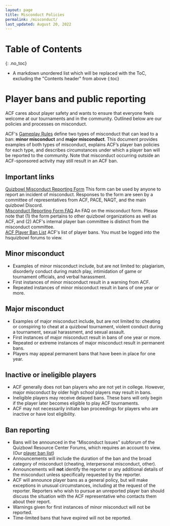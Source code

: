 ```yaml
---
layout: page
title: Misconduct Policies
permalink: /misconduct/
last_updated: August 20, 2022
---
```


# Table of Contents
{: .no_toc}
* A markdown unordered list which will be replaced with the ToC, excluding the "Contents header" from above
{:toc}

# Player bans and public reporting
ACF cares about player safety and wants to ensure that everyone feels welcome at our tournaments and in the community. Outlined below are our policies and processes on misconduct.

ACF's [Gameplay Rules](/gameplay-rules/#i-ethics-and-conduct) define two types of misconduct that can lead to a ban: **minor misconduct** and **major misconduct**. This document provides examples of both types of misconduct, explains ACF’s player ban policies for each type, and describes circumstances under which a player ban will be reported to the community. Note that misconduct occurring outside an ACF-sponsored activity may still result in an ACF ban.

## Important links
<div class="important-link">
<a href="https://tinyurl.com/qbmisconduct">Quizbowl Misconduct Reporting Form</a>
This form can be used by anyone to report an incident of misconduct. Responses to the form are seen by a committee of representatives from ACF, PACE, NAQT, and the main quizbowl Discord.
</div>

<div class="important-link">
<a href="https://qbmisconduct.com/">Misconduct Reporting Form FAQ</a>
An FAQ on the misconduct form. Please note that (1) the form pertains to other quizbowl organizations as well as ACF, and (2) ACF's internal player ban committee is distinct from the misconduct committee.
</div>

<div class="important-link">
<a href="https://hsquizbowl.org/forums/viewtopic.php?p=389808">ACF Player Ban List</a>
ACF's list of player bans. You must be logged into the hsquizbowl forums to view.
</div>

## Minor misconduct
* Examples of minor misconduct include, but are not limited to: plagiarism, disorderly conduct during match play, intimidation of game or tournament officials, and verbal harassment.
* First instances of minor misconduct result in a warning from ACF.
* Repeated instances of minor misconduct result in bans of one year or more.

## Major misconduct
* Examples of major misconduct include, but are not limited to: cheating or conspiring to cheat at a quizbowl tournament, violent conduct during a tournament, sexual harassment, and sexual assault.
* First instances of major misconduct result in bans of one year or more.
* Repeated or extreme instances of major misconduct result in permanent bans.
* Players may appeal permanent bans that have been in place for one year.

## Inactive or ineligible players
* ACF generally does not ban players who are not yet in college. However, major misconduct by older high school players may result in bans.
* Ineligible players may receive delayed bans. These bans will only begin if the player later becomes eligible to play ACF tournaments.
* ACF may not necessarily initiate ban proceedings for players who are inactive or have lost eligibility.

## Ban reporting
* Bans will be announced in the “Misconduct Issues” subforum of the Quizbowl Resource Center Forums, which requires an account to view. (Our [player ban list](https://hsquizbowl.org/forums/viewtopic.php?p=389808))
* Announcements will include the duration of the ban and the broad category of misconduct (cheating, interpersonal misconduct, other).
* Announcements will **not** identify the reporter or any additional details of the misconduct unless specifically requested by the reporter.
* ACF will announce player bans as a general policy, but will make exceptions in unusual circumstances, including at the request of the reporter. Reporters who wish to pursue an unreported player ban should discuss the situation with the ACF representative who contacts them about their report.
* Warnings given for first instances of minor misconduct will not be reported.
* Time-limited bans that have expired will not be reported.
